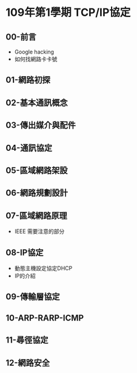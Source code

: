 # 109年第1學期  TCP/IP協定

## 00-前言

* Google hacking
* 如何找網路卡卡號

## 01-網路初探

## 02-基本通訊概念

## 03-傳出媒介與配件

## 04-通訊協定

## 05-區域網路架設

## 06-網路規劃設計

## 07-區域網路原理

* IEEE 需要注意的部分

## 08-IP協定

* 動態主機設定協定DHCP
* IP的介紹

## 09-傳輸層協定

## 10-ARP-RARP-ICMP

## 11-尋徑協定

## 12-網路安全

